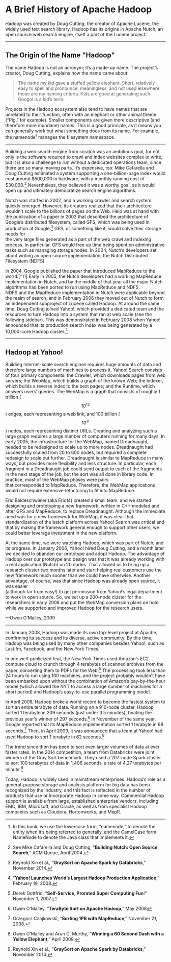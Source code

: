 # A Brief History of Apache Hadoop

Hadoop was created by Doug Cutting, the creator of Apache Lucene, the widely used text search library. Hadoop has its origins in Apache Nutch, an open source web search engine, itself a part of the Lucene project.

---

## The Origin of the Name "Hadoop"

The name Hadoop is not an acronym; it’s a made-up name. The project’s creator, Doug Cutting, explains how the name came about:

> The name my kid gave a stuffed yellow elephant. Short, relatively easy to spell and pronounce, meaningless, and not used elsewhere: those are my naming criteria. Kids are good at generating such. Googol is a kid’s term.

Projects in the Hadoop ecosystem also tend to have names that are unrelated to their function, often with an elephant or other animal theme \(“Pig,” for example\). Smaller components are given more descriptive \(and therefore more mundane\) names. This is a good principle, as it means you can generally work out what something does from its name. For example, the namenode[^1] manages the filesystem namespace.

---

Building a web search engine from scratch was an ambitious goal, for not only is the software required to crawl and index websites complex to write, but it is also a challenge to run without a dedicated operations team, since there are so many moving parts. It’s expensive, too: Mike Cafarella and Doug Cutting estimated a system supporting a one-billion-page index would cost around $500,000 in hardware, with a monthly running cost of $30,000.[^2] Nevertheless, they believed it was a worthy goal, as it would open up and ultimately democratize search engine algorithms.

Nutch was started in 2002, and a working crawler and search system quickly emerged. However, its creators realized that their architecture wouldn’t scale to the billions of pages on the Web. Help was at hand with the publication of a paper in 2003 that described the architecture of Google’s distributed filesystem, called GFS, which was being used in production at Google.[^10] GFS, or something like it, would solve their storage needs for  
the very large files generated as a part of the web crawl and indexing process. In particular, GFS would free up time being spent on administrative tasks such as managing storage nodes. In 2004, Nutch’s developers set about writing an open source implementation, the Nutch Distributed Filesystem \(NDFS\).

In 2004, Google published the paper that introduced MapReduce to the world.[^11] Early in 2005, the Nutch developers had a working MapReduce implementation in Nutch, and by the middle of that year all the major Nutch algorithms had been ported to run using MapReduce and NDFS.  
NDFS and the MapReduce implementation in Nutch were applicable beyond the realm of search, and in February 2006 they moved out of Nutch to form an independent subproject of Lucene called Hadoop. At around the same time, Doug Cutting joined Yahoo!, which provided a dedicated team and the resources to turn Hadoop into a system that ran at web scale \(see the following sidebar\). This was demonstrated in February 2008 when Yahoo! announced that its production search index was being generated by a 10,000-core Hadoop cluster.[^5]

---

## Hadoop at Yahoo!

Building Internet-scale search engines requires huge amounts of data and therefore large numbers of machines to process it. Yahoo! Search consists of four primary components: the Crawler, which downloads pages from web servers; the WebMap, which builds a graph of the known Web; the Indexer, which builds a reverse index to the best pages; and the Runtime, which answers users’ queries. The WebMap is a graph that consists of roughly 1 trillion \($$10^{12}$$\) edges, each representing a web link, and 100 billion \($$10^{11}$$\) nodes, each representing distinct URLs. Creating and analyzing such a large graph requires a large number of computers running for many days. In early 2005, the infrastructure for the WebMap, named Dreadnaught, needed to be redesigned to scale up to more nodes. Dreadnaught had successfully scaled from 20 to 600 nodes, but required a complete redesign to scale out further. Dreadnaught is similar to MapReduce in many ways, but provides more flexibility and less structure. In particular, each fragment in a Dreadnaught job could send output to each of the fragments in the next stage of the job, but the sort was all done in library code. In practice, most of the WebMap phases were pairs  
that corresponded to MapReduce. Therefore, the WebMap applications would not require extensive refactoring to fit into MapReduce.

Eric Baldeschwieler \(aka Eric14\) created a small team, and we started designing and prototyping a new framework, written in C++ modeled and after GFS and MapReduce, to replace Dreadnaught. Although the immediate need was for a new framework for WebMap, it was clear that standardization of the batch platform across Yahoo! Search was critical and that by making the framework general enough to support other users, we could better leverage investment in the new platform.

At the same time, we were watching Hadoop, which was part of Nutch, and its progress. In January 2006, Yahoo! hired Doug Cutting, and a month later we decided to abandon our prototype and adopt Hadoop. The advantage of Hadoop over our prototype and design was that it was already working with a real application \(Nutch\) on 20 nodes. That allowed us to bring up a research cluster two months later and start helping real customers use the new framework much sooner than we could have otherwise. Another advantage, of course, was that since Hadoop was already open source, it was easier  
\(although far from easy!\) to get permission from Yahoo!’s legal department to work in open source. So, we set up a 200-node cluster for the researchers in early 2006 and put the WebMap conversion plans on hold while we supported and improved Hadoop for the research users.

—Owen O’Malley, 2009

---

In January 2008, Hadoop was made its own top-level project at Apache, confirming its success and its diverse, active community. By this time, Hadoop was being used by many other companies besides Yahoo!, such as Last.fm, Facebook, and the New York Times.

In one well-publicized feat, the New York Times used Amazon’s EC2 compute cloud to crunch through 4 terabytes of scanned archives from the paper, converting them to PDFs for the Web.[^6] The processing took less than 24 hours to run using 100 machines, and the project probably wouldn’t have been embarked upon without the combination of Amazon’s pay-by-the-hour model \(which allowed the NYT to access a large number of machines for a short period\) and Hadoop’s easy-to-use parallel programming model.

In April 2008, Hadoop broke a world record to become the fastest system to sort an entire terabyte of data. Running on a 910-node cluster, Hadoop sorted 1 terabyte in 209 seconds \(just under 3.5 minutes\), beating the previous year’s winner of 297 seconds.[^7] In November of the same year, Google reported that its MapReduce implementation sorted 1 terabyte in 68 seconds.[^8] Then, in April 2009, it was announced that a team at Yahoo! had used Hadoop to sort 1 terabyte in 62 seconds.[^9]

The trend since then has been to sort even larger volumes of data at ever faster rates. In the 2014 competition, a team from Databricks were joint winners of the Gray Sort benchmark. They used a 207-node Spark cluster to sort 100 terabytes of data in 1,406 seconds, a rate of 4.27 terabytes per minute.[^10]

Today, Hadoop is widely used in mainstream enterprises. Hadoop’s role as a general-purpose storage and analysis platform for big data has been recognized by the industry, and this fact is reflected in the number of products that use or incorporate Hadoop in some way. Commercial Hadoop support is available from large, established enterprise vendors, including EMC, IBM, Microsoft, and Oracle, as well as from specialist Hadoop companies such as Cloudera, Hortonworks, and MapR.

[^1]: In this book, we use the lowercase form, “namenode,” to denote the entity when it’s being referred to generally, and the CamelCase form NameNode to denote the Java class that implements it.

[^2]: See Mike Cafarella and Doug Cutting, “**Building Nutch: Open Source Search**,” ACM Queue, April 2004.

[^3]: Sanjay Ghemawat, Howard Gobioff, and Shun-Tak Leung, “**The Google File System**,” October 2003.

[^4]: Jeffrey Dean and Sanjay Ghemawat, “**MapReduce: Simplified Data Processing on Large Clusters**,” December 2004.

[^5]: “**Yahoo! Launches World’s Largest Hadoop Production Application**,” February 19, 2008.

[^6]: Derek Gottfrid, “**Self-Service, Prorated Super Computing Fun**!” November 1, 2007.

[^7]: Owen O’Malley, “**TeraByte Sort on Apache Hadoop**,” May 2008

[^8]: Grzegorz Czajkowski, “**Sorting 1PB with MapReduce**,” November 21, 2008.

[^9]: Owen O’Malley and Arun C. Murthy, “**Winning a 60 Second Dash with a Yellow Elephant**,” April 2009.

[^10]: Reynold Xin et al., “**GraySort on Apache Spark by Databricks**,” November 2014.

